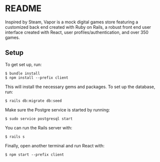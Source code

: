 # README

Inspired by Steam, Vapor is a mock digital games store featuring a
customized back end created with Ruby on Rails, a robust front end user
interface created with React, user profiles/authentication, and over 350 games. 

## Setup

To get set up, run:

```console
$ bundle install
$ npm install --prefix client
```

This will install the necessary gems and packages. To set up the database, run:

```console
$ rails db:migrate db:seed
```

Make sure the Postgre service is started by running:

```console
$ sudo service postgresql start
```

You can run the Rails server with:

```console
$ rails s
```

Finally, open another terminal and run React with:
```console
$ npm start --prefix client
```